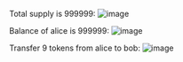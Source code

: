 Total supply is 999999:
![image](https://github.com/wuxuman/erc20/assets/6595148/f7b488c5-9995-499a-9868-cc1dbfa014ef)

Balance of alice is 999999:
![image](https://github.com/wuxuman/erc20/assets/6595148/4d7a238b-34ae-4aa3-af73-13915a35406b)

Transfer 9 tokens from alice to bob:
![image](https://github.com/wuxuman/erc20/assets/6595148/08343041-ea84-42ef-8dc7-acfbcd09872e)


